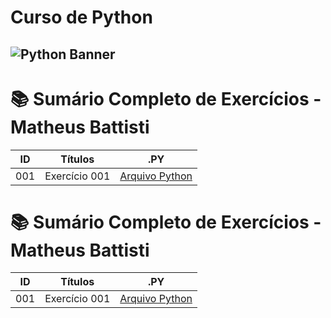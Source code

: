 # Curso de Python

## <img src="https://learn.temporal.io/assets/images/banner_python-0d345d125b6892840c54f7e1460c8a5a.png" alt="Python Banner">

# 📚 Sumário Completo de Exercícios - Matheus Battisti

| ID  | Títulos       | .PY                |
| --- | ------------- | ------------------ |
| 001 | Exercício 001 | [Arquivo Python]() |

# 📚 Sumário Completo de Exercícios - Matheus Battisti

| ID  | Títulos       | .PY                |
| --- | ------------- | ------------------ |
| 001 | Exercício 001 | [Arquivo Python]() |
